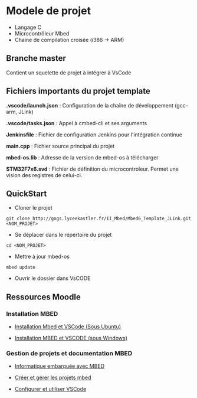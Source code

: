# Modele de projet 

- Langage C
- Microcontrôleur Mbed
- Chaine de compilation croisée (i386 -> ARM)

## Branche master

Contient un squelette de projet à intégrer à VsCode

## Fichiers importants du projet template

**.vscode/launch.json** : Configuration de la chaîne de développement (gcc-arm, JLink)

**.vscode/tasks.json** : Appel à cmbed-cli et ses arguments

**Jenkinsfile** : Fichier de configuration Jenkins pour l'intégration continue

**main.cpp** : Fichier source principal du projet

**mbed-os.lib** : Adresse de la version de mbed-os à télécharger

**STM32F7x6.svd** : Fichier de définition du microcontroleur. Permet une vision des registres de celui-ci.

## QuickStart

- Cloner le projet

```shell
git clone http://gogs.lyceekastler.fr/II_Mbed/Mbed6_Template_JLink.git <NOM_PROJET>
```

- Se déplacer dans le répertoire du projet

```shell
cd <NOM_PROJET>
```

- Mettre à jour mbed-os

```shell
mbed update
```

- Ouvrir le dossier dans VsCODE

## Ressources Moodle

### Installation MBED

- [Installation Mbed et VSCode (Sous Ubuntu)](http://moodle.lyceekastler.fr/mod/page/view.php?id=1392)

- [Installation MBED et VSCODE (sous Windows)](http://moodle.lyceekastler.fr/mod/page/view.php?id=1394)

### Gestion de projets et documentation MBED

- [Informatique embarquée avec MBED](http://moodle.lyceekastler.fr/course/view.php?id=112)

- [Créer et gérer les projets mbed](http://moodle.lyceekastler.fr/mod/wiki/view.php?id=1021)

- [Configurer et utiliser VSCode](http://moodle.lyceekastler.fr/mod/wiki/view.php?id=1022)
